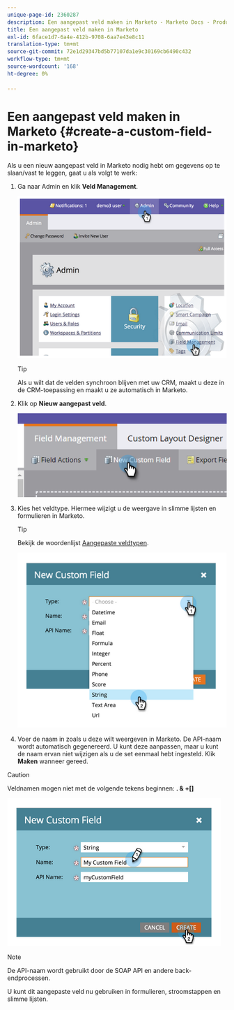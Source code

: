 ```yaml
---
unique-page-id: 2360287
description: Een aangepast veld maken in Marketo - Marketo Docs - Productdocumentatie
title: Een aangepast veld maken in Marketo
exl-id: 6face1d7-6a4e-412b-9708-6aa7e43e8c11
translation-type: tm+mt
source-git-commit: 72e1d29347bd5b77107da1e9c30169cb6490c432
workflow-type: tm+mt
source-wordcount: '168'
ht-degree: 0%

---
```


# Een aangepast veld maken in Marketo {#create-a-custom-field-in-marketo}

Als u een nieuw aangepast veld in Marketo nodig hebt om gegevens op te slaan/vast te leggen, gaat u als volgt te werk:

1. Ga naar Admin en klik **Veld Management**.

   ![](assets/image2014-9-24-13-3a46-3a26.png)

   >[!TIP]
   >
   >Als u wilt dat de velden synchroon blijven met uw CRM, maakt u deze in de CRM-toepassing en maakt u ze automatisch in Marketo.

1. Klik op **Nieuw aangepast veld**.

   ![](assets/two.png)

1. Kies het veldtype. Hiermee wijzigt u de weergave in slimme lijsten en formulieren in Marketo.

   >[!TIP]
   >
   >Bekijk de woordenlijst [Aangepaste veldtypen](/help/marketo/product-docs/administration/field-management/custom-field-type-glossary.md).

   ![](assets/image2014-9-24-13-3a47-3a42.png)

1. Voer de naam in zoals u deze wilt weergeven in Marketo. De API-naam wordt automatisch gegenereerd. U kunt deze aanpassen, maar u kunt de naam ervan niet wijzigen als u de set eenmaal hebt ingesteld. Klik **Maken** wanneer gereed.

>[!CAUTION]
>
>Veldnamen mogen niet met de volgende tekens beginnen: **. &amp; +[]**

![](assets/image2014-9-24-13-3a48-3a26.png)

>[!NOTE]
>
>De API-naam wordt gebruikt door de SOAP API en andere back-endprocessen.

U kunt dit aangepaste veld nu gebruiken in formulieren, stroomstappen en slimme lijsten.
